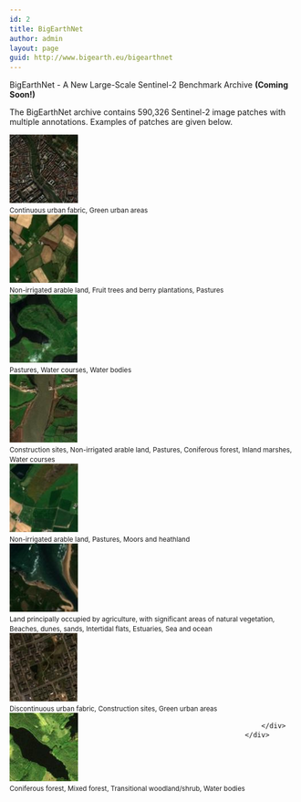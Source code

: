 ```yaml
---
id: 2
title: BigEarthNet
author: admin
layout: page
guid: http://www.bigearth.eu/bigearthnet
---
```


<style type="text/css">
.row.card-deck-row {
   display: flex;
   flex-wrap: wrap;
}

.row.card-deck-row > div[class*='col-'] {
  display: flex;
}		
</style>

<div class="bg-faded p-4 my-4">
	<div class="bg-faded p-4 my-4">
		<p><span class="text-color-be">BigEarthNet</span> - A New Large-Scale Sentinel-2 Benchmark Archive <span class="text-color-be"><b>(Coming Soon!)</b></span></p>
		<p>The BigEarthNet archive contains 590,326 Sentinel-2 image patches with multiple annotations. Examples of patches are given below.</p>
		<div class="row card-deck-row mb-4">
			<div class="col-md-3 col-sm-3 col-xs-12 text-center">
				<div class="card" >
					<img class="card-img-top" src="./assets/images/bigearthnet/Image_1.jpg" alt="Continuous urban fabric, Green urban areas">
  					<div class="card-body"><small>Continuous urban fabric, Green urban areas</small></div>
				</div>
			</div>
			<div class="col-md-3 col-sm-3 col-xs-12 text-center">
				<div class="card" >
					<img class="card-img-top" src="./assets/images/bigearthnet/Image_2.jpg" alt="Non-irrigated arable land, Fruit trees and berry plantations, Pastures">
  					<div class="card-body"><small>Non-irrigated arable land, Fruit trees and berry plantations, Pastures</small></div>
				</div>
			</div>
			<div class="col-md-3 col-sm-3 col-xs-12 text-center">
				<div class="card" >
					<img class="card-img-top" src="./assets/images/bigearthnet/Image_3.jpg" alt="Pastures, Water courses, Water bodies">
  					<div class="card-body"><small>Pastures, Water courses, Water bodies</small></div>
				</div>
			</div>
			<div class="col-md-3 col-sm-3 col-xs-12 text-center">
				<div class="card" >
					<img class="card-img-top" src="./assets/images/bigearthnet/Image_4.jpg" alt="Construction sites, Non-irrigated arable land, Pastures, Coniferous forest, Inland marshes, Water courses">
  					<div class="card-body"><small>Construction sites, Non-irrigated arable land, Pastures, Coniferous forest, Inland marshes, Water courses</small></div>
				</div>
			</div>
		</div>
		<div class="row card-deck-row mb-4">
			<div class="col-md-3 col-sm-3 col-xs-12 text-center">
				<div class="card" >
					<img class="card-img-top" src="./assets/images/bigearthnet/Image_5.jpg" alt="Non-irrigated arable land, Pastures, Moors and heathland">
  					<div class="card-body"><small>Non-irrigated arable land, Pastures, Moors and heathland</small></div>
				</div>
			</div>
			<div class="col-md-3 col-sm-3 col-xs-12 text-center">
				<div class="card" >
					<img class="card-img-top" src="./assets/images/bigearthnet/Image_6.jpg" alt="Land principally occupied by agriculture, with significant areas of natural vegetation, Beaches, dunes, sands, Intertidal flats, Estuaries, Sea and ocean">
  					<div class="card-body"><small>Land principally occupied by agriculture, with significant areas of natural vegetation, Beaches, dunes, sands, Intertidal flats, Estuaries, Sea and ocean</small></div>
				</div>
			</div>
			<div class="col-md-3 col-sm-3 col-xs-12 text-center">
				<div class="card" >
					<img class="card-img-top" src="./assets/images/bigearthnet/Image_7.jpg" alt="Discontinuous urban fabric, Construction sites, Green urban areas">
  					<div class="card-body"><small>Discontinuous urban fabric, Construction sites, Green urban areas</small></div>
				</div>
			</div>
			<div class="col-md-3 col-sm-3 col-xs-12 text-center">
				<div class="card" >
					<img class="card-img-top" src="./assets/images/bigearthnet/Image_8.jpg" alt="Coniferous forest, Mixed forest, Transitional woodland/shrub, Water bodies">
  					<div class="card-body"><small>Coniferous forest, Mixed forest, Transitional woodland/shrub, Water bodies</small></div>
				</div>
			</div>



		</div>
    </div>
</div>